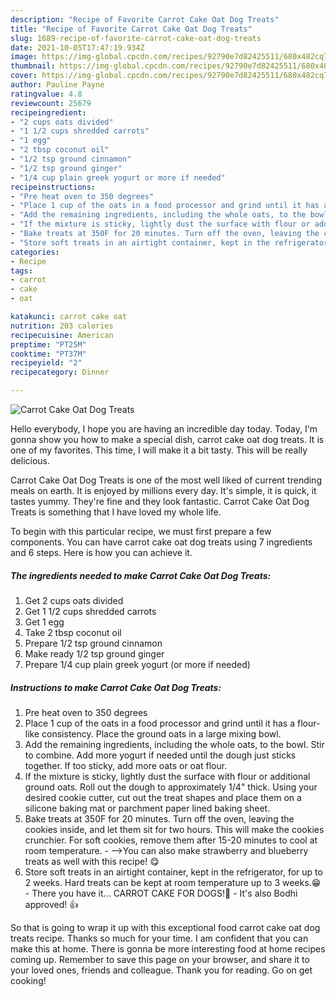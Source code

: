 ```yaml
---
description: "Recipe of Favorite Carrot Cake Oat Dog Treats"
title: "Recipe of Favorite Carrot Cake Oat Dog Treats"
slug: 1689-recipe-of-favorite-carrot-cake-oat-dog-treats
date: 2021-10-05T17:47:19.934Z
image: https://img-global.cpcdn.com/recipes/92790e7d82425511/680x482cq70/carrot-cake-oat-dog-treats-recipe-main-photo.jpg
thumbnail: https://img-global.cpcdn.com/recipes/92790e7d82425511/680x482cq70/carrot-cake-oat-dog-treats-recipe-main-photo.jpg
cover: https://img-global.cpcdn.com/recipes/92790e7d82425511/680x482cq70/carrot-cake-oat-dog-treats-recipe-main-photo.jpg
author: Pauline Payne
ratingvalue: 4.8
reviewcount: 25679
recipeingredient:
- "2 cups oats divided"
- "1 1/2 cups shredded carrots"
- "1 egg"
- "2 tbsp coconut oil"
- "1/2 tsp ground cinnamon"
- "1/2 tsp ground ginger"
- "1/4 cup plain greek yogurt or more if needed"
recipeinstructions:
- "Pre heat oven to 350 degrees"
- "Place 1 cup of the oats in a food processor and grind until it has a flour-like consistency. Place the ground oats in a large mixing bowl."
- "Add the remaining ingredients, including the whole oats, to the bowl. Stir to combine. Add more yogurt if needed until the dough just sticks together. If too sticky, add more oats or oat flour."
- "If the mixture is sticky, lightly dust the surface with flour or additional ground oats. Roll out the dough to approximately 1/4&#34; thick. Using your desired cookie cutter, cut out the treat shapes and place them on a silicone baking mat or parchment paper lined baking sheet."
- "Bake treats at 350F for 20 minutes. Turn off the oven, leaving the cookies inside, and let them sit for two hours. This will make the cookies crunchier. For soft cookies, remove them after 15-20 minutes to cool at room temperature. --&gt;You can also make strawberry and blueberry treats as well with this recipe! 😋"
- "Store soft treats in an airtight container, kept in the refrigerator, for up to 2 weeks. Hard treats can be kept at room temperature up to 3 weeks.😁 There you have it... CARROT CAKE FOR DOGS!🥕  It&#39;s also Bodhi approved! 👍"
categories:
- Recipe
tags:
- carrot
- cake
- oat

katakunci: carrot cake oat 
nutrition: 203 calories
recipecuisine: American
preptime: "PT25M"
cooktime: "PT37M"
recipeyield: "2"
recipecategory: Dinner

---
```



![Carrot Cake Oat Dog Treats](https://img-global.cpcdn.com/recipes/92790e7d82425511/680x482cq70/carrot-cake-oat-dog-treats-recipe-main-photo.jpg)

Hello everybody, I hope you are having an incredible day today. Today, I'm gonna show you how to make a special dish, carrot cake oat dog treats. It is one of my favorites. This time, I will make it a bit tasty. This will be really delicious.

Carrot Cake Oat Dog Treats is one of the most well liked of current trending meals on earth. It is enjoyed by millions every day. It's simple, it is quick, it tastes yummy. They're fine and they look fantastic. Carrot Cake Oat Dog Treats is something that I have loved my whole life.




To begin with this particular recipe, we must first prepare a few components. You can have carrot cake oat dog treats using 7 ingredients and 6 steps. Here is how you can achieve it.

<!--inarticleads1-->

##### The ingredients needed to make Carrot Cake Oat Dog Treats:

1. Get 2 cups oats divided
1. Get 1 1/2 cups shredded carrots
1. Get 1 egg
1. Take 2 tbsp coconut oil
1. Prepare 1/2 tsp ground cinnamon
1. Make ready 1/2 tsp ground ginger
1. Prepare 1/4 cup plain greek yogurt (or more if needed)




<!--inarticleads2-->

##### Instructions to make Carrot Cake Oat Dog Treats:

1. Pre heat oven to 350 degrees
1. Place 1 cup of the oats in a food processor and grind until it has a flour-like consistency. Place the ground oats in a large mixing bowl.
1. Add the remaining ingredients, including the whole oats, to the bowl. Stir to combine. Add more yogurt if needed until the dough just sticks together. If too sticky, add more oats or oat flour.
1. If the mixture is sticky, lightly dust the surface with flour or additional ground oats. Roll out the dough to approximately 1/4&#34; thick. Using your desired cookie cutter, cut out the treat shapes and place them on a silicone baking mat or parchment paper lined baking sheet.
1. Bake treats at 350F for 20 minutes. Turn off the oven, leaving the cookies inside, and let them sit for two hours. This will make the cookies crunchier. For soft cookies, remove them after 15-20 minutes to cool at room temperature. - --&gt;You can also make strawberry and blueberry treats as well with this recipe! 😋
1. Store soft treats in an airtight container, kept in the refrigerator, for up to 2 weeks. Hard treats can be kept at room temperature up to 3 weeks.😁 - There you have it... CARROT CAKE FOR DOGS!🥕  - It&#39;s also Bodhi approved! 👍




So that is going to wrap it up with this exceptional food carrot cake oat dog treats recipe. Thanks so much for your time. I am confident that you can make this at home. There is gonna be more interesting food at home recipes coming up. Remember to save this page on your browser, and share it to your loved ones, friends and colleague. Thank you for reading. Go on get cooking!
